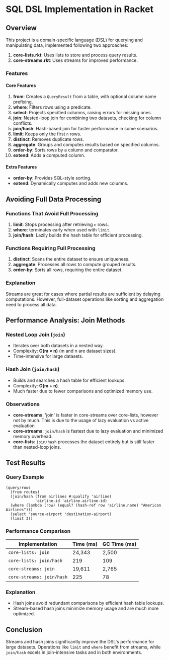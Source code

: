 # SQL DSL Implementation in Racket

## Overview

This project is a domain-specific language (DSL) for querying and manipulating data, implemented following two approaches:
1. **core-lists.rkt**: Uses lists to store and process query results.
2. **core-streams.rkt**: Uses streams for improved performance.

### Features

#### Core Features
1. **from**: Creates a `QueryResult` from a table, with optional column name prefixing.
2. **where**: Filters rows using a predicate.
3. **select**: Projects specified columns, raising errors for missing ones.
4. **join**: Nested-loop join for combining two datasets, checking for column conflicts.
5. **join/hash**: Hash-based join for faster performance in some scenarios.
6. **limit**: Keeps only the first `n` rows.
7. **distinct**: Removes duplicate rows.
8. **aggregate**: Groups and computes results based on specified columns.
9. **order-by**: Sorts rows by a column and comparator.
10. **extend**: Adds a computed column.

#### Extra Features
- **order-by**: Provides SQL-style sorting.
- **extend**: Dynamically computes and adds new columns.

## Avoiding Full Data Processing

### Functions That Avoid Full Processing
1. **limit**: Stops processing after retrieving `n` rows.
2. **where**: terminates early when used with `limit`.
3. **join/hash**: Lazily builds the hash table for efficient processing.

### Functions Requiring Full Processing
1. **distinct**: Scans the entire dataset to ensure uniqueness.
2. **aggregate**: Processes all rows to compute grouped results.
3. **order-by**: Sorts all rows, requiring the entire dataset.

### Explanation
Streams are great for cases where partial results are sufficient by delaying computations. However, full-dataset operations like sorting and aggregation need to process all data.

## Performance Analysis: Join Methods

### Nested Loop Join (`join`)
- Iterates over both datasets in a nested way.
- Complexity: **O(m × n)** (m and n are dataset sizes).
- Time-intensive for large datasets.

### Hash Join (`join/hash`)
- Builds and searches a hash table for efficient lookups.
- Complexity: **O(m + n)**.
- Much faster due to fewer comparisons and optimized memory use.

### Observations
- **core-streams**: 'join' is faster in core-streams over core-lists, however not by much. This is due to the usage of lazy evaluation vs active evaluation
- **core-streams**: `join/hash` is fastest due to lazy evaluation and minimized memory overhead.
- **core-lists**: `join/hash` processes the dataset entirely but is still faster than nested-loop joins.

## Test Results

### Query Example
```racket
(query/rows
  (from routes)
  (join/hash (from airlines #:qualify 'airline)
             'airline-id 'airline.airline-id)
  (where (lambda (row) (equal? (hash-ref row 'airline.name) "American Airlines")))
  (select 'source-airport 'destination-airport)
  (limit 3))
```

### Performance Comparison
| Implementation       | Time (ms) | GC Time (ms) |
|---------------------------|-----------|---------|
| `core-lists: join`        | 24,343    | 2,500   |
| `core-lists: join/hash`   | 219       |   109   |
| `core-streams: join`      | 19,611    | 2,765   |
| `core-streams: join/hash` | 225       |    78   |

### Explanation
- Hash joins avoid redundant comparisons by efficient hash table lookups.
- Stream-based hash joins minimize memory usage and are much more optimized.

## Conclusion
Streams and hash joins significantly improve the DSL's performance for large datasets. Operations like `limit` and `where` benefit from streams, while `join/hash` excels in join-intensive tasks and in both environments.
